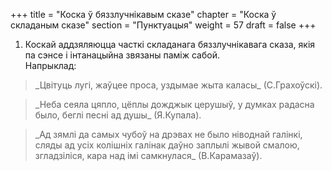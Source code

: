 +++
title = "Коска ў бяззлучнікавым сказе"
chapter = "Коска ў складаным сказе"
section = "Пунктуацыя"
weight = 57
draft = false
+++

1. Коскай аддзяляюцца часткі складанага бяззлучнікавага сказа, якія па сэнсе і інтанацыйна звязаны паміж сабой.
<br>Напрыклад:
<blockquote>_Цвітуць лугі, жаўцее проса, уздымае жыта каласы_ (С.Грахоўскі).</blockquote>
<blockquote>_Неба сеяла цяпло, цёплы дожджык церушыў, у думках радасна было, беглі песні ад душы_ (Я.Купала).</blockquote>
<blockquote>_Ад зямлі да самых чубоў на дрэвах не было ніводнай галінкі, сляды ад усіх колішніх галінак даўно заплылі жывой смалою, згладзіліся, кара над імі самкнулася_ (В.Карамазаў).</blockquote>